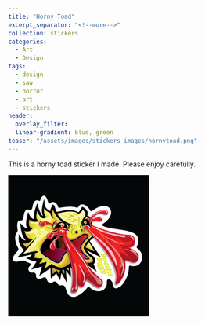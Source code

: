 ```yaml
---
title: "Horny Toad"
excerpt_separator: "<!--more-->"
collection: stickers
categories:
  - Art
  - Design
tags:
  - design
  - saw
  - horror
  - art
  - stickers
header: 
  overlay_filter: 
  linear-gradient: blue, green
teaser: "/assets/images/stickers_images/hornytoad.png"
---
```

This is a horny toad sticker I made. Please enjoy carefully.  

![](../assets/images/stickers_images/hornytoad.png)